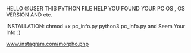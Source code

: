 HELLO @USER
THIS PYTHON FILE HELP YOU FOUND YOUR PC OS , OS VERSION AND etc.

INSTALLATION:
chmod +x pc_info.py
python3 pc_info.py
and Seem Your Info :)






www.instagram.com/morpho.php
